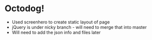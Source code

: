 # Octodog!

* Used screenhero to create static layout of page
* jQuery is under nicky branch - will need to merge that into master
* Will need to add the json info and files later
